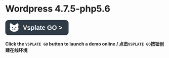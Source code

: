 # Wordpress 4.7.5-php5.6

<a href="https://www.vsplate.com/?docker-compose=https://github.com/vsplate/dcenvs/wordpress/4.7.5-php5.6"><img alt="VSPLATE GO" src="https://raw.githubusercontent.com/vsplate/images/master/vsgo_btn.png" width="200px"></a>

**Click the `VSPLATE GO` button to launch a demo online / 点击`VSPLATE GO`按钮创建在线环境**